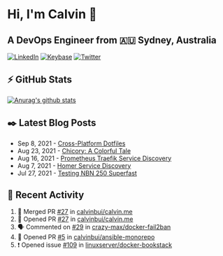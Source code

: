 # Hi, I'm Calvin 🍭
## A DevOps Engineer from 🇦🇺 Sydney, Australia</h3>

[![LinkedIn](https://img.shields.io/badge/-c–bui-0077B5?style=flat-square&labelColor=0077B5&logo=LinkedIn&logoColor=white)](https://www.linkedin.com/in/c-bui/)
[![Keybase](https://img.shields.io/badge/-calvinbui-ff6f21?style=flat-square&labelColor=ff6f21&logo=Keybase&logoColor=white)](https://keybase.io/calvinbui)
[![Twitter](https://img.shields.io/badge/-ASAPCalvin-1DA1F2?style=flat-square&labelColor=1DA1F2&logo=Twitter&logoColor=white)](https://twitter.com/ASAPCalvin)

<!-- https://github.com/rishavanand/github-profilinator -->
## ⚡ GitHub Stats
[![Anurag's github stats](https://github-readme-stats.vercel.app/api?username=calvinbui&count_private=true&hide_title=true)](https://github.com/anuraghazra/github-readme-stats)

<!-- https://github.com/gautamkrishnar/blog-post-workflow -->
## ✒️ Latest Blog Posts

<!-- BLOG-POST-LIST:START -->
- Sep 8, 2021 - [Cross-Platform Dotfiles](https://calvin.me/cross-platform-dotfiles)
- Aug 23, 2021 - [Chicory: A Colorful Tale](https://calvin.me/chicory)
- Aug 16, 2021 - [Prometheus Traefik Service Discovery](https://calvin.me/prometheus-traefik-service-discovery)
- Aug 7, 2021 - [Homer Service Discovery](https://calvin.me/homer-service-discovery)
- Jul 27, 2021 - [Testing NBN 250 Superfast](https://calvin.me/testing-nbn-250-superfast)

<!-- BLOG-POST-LIST:END -->

## 🏃‍ Recent Activity

<!--START_SECTION:activity-->
1. 🎉 Merged PR [#27](https://github.com/calvinbui/calvin.me/pull/27) in [calvinbui/calvin.me](https://github.com/calvinbui/calvin.me)
2. 💪 Opened PR [#27](https://github.com/calvinbui/calvin.me/pull/27) in [calvinbui/calvin.me](https://github.com/calvinbui/calvin.me)
3. 🗣 Commented on [#29](https://github.com/crazy-max/docker-fail2ban/issues/29) in [crazy-max/docker-fail2ban](https://github.com/crazy-max/docker-fail2ban)
4. 💪 Opened PR [#5](https://github.com/calvinbui/ansible-monorepo/pull/5) in [calvinbui/ansible-monorepo](https://github.com/calvinbui/ansible-monorepo)
5. ❗️ Opened issue [#109](https://github.com/linuxserver/docker-bookstack/issues/109) in [linuxserver/docker-bookstack](https://github.com/linuxserver/docker-bookstack)
<!--END_SECTION:activity-->
